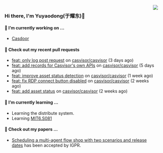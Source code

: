 <img align="right" src="https://github-readme-stats.vercel.app/api?username=leo220yuyaodog&show_icons=true&icon_color=805AD5&text_color=718096&bg_color=ffffff&hide_title=true" />

### Hi there, I'm Yuyaodong(于耀东)👋
#### 🔭 I’m currently working on ...
- [Casdoor](https://github.com/casdoor)

#### 🔨 Check out my recent pull requests

- [feat: only log post request](https://github.com/casvisor/casvisor/pull/108) on [casvisor/casvisor](https://github.com/casvisor/casvisor) (3 days ago)
- [feat: add records for Casvisor&#39;s own APIs](https://github.com/casvisor/casvisor/pull/107) on [casvisor/casvisor](https://github.com/casvisor/casvisor) (5 days ago)
- [feat: improve asset status detection](https://github.com/casvisor/casvisor/pull/105) on [casvisor/casvisor](https://github.com/casvisor/casvisor) (1 week ago)
- [feat: fix RDP connect button disabled](https://github.com/casvisor/casvisor/pull/102) on [casvisor/casvisor](https://github.com/casvisor/casvisor) (2 weeks ago)
- [feat: add asset status](https://github.com/casvisor/casvisor/pull/101) on [casvisor/casvisor](https://github.com/casvisor/casvisor) (2 weeks ago)

#### 🌱 I’m currently learning ...
- Learning the distribute system.
- Learning [MIT6.S081](https://pdos.csail.mit.edu/6.828/2021/schedule.html)

#### 📜 Check out my papers ...
- [Scheduling a multi-agent flow shop with two scenarios and release dates](https://www.tandfonline.com/doi/full/10.1080/00207543.2023.2188646) has been accepted by IGPR.

